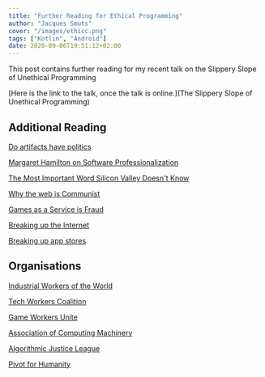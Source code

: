 ```yaml
---
title: "Further Reading for Ethical Programming"
author: "Jacques Smuts"
cover: "/images/ethicc.png"
tags: ["Kotlin", "Android"]
date: 2020-09-06T19:51:12+02:00
---
```


This post contains further reading for my recent talk on the Slippery Slope of Unethical Programming

<!--more-->

[Here is the link to the talk, once the talk is online.](The Slippery Slope of Unethical Programming)

## Additional Reading

[Do artifacts have politics](https://www.cc.gatech.edu/~beki/cs4001/Winner.pdf)

[Margaret Hamilton on Software Professionalization](https://www.fastcompany.com/90449853/this-woman-knows-the-secret-to-fixing-big-techs-most-pervasive-problem)

[The Most Important Word Silicon Valley Doesn't Know](https://medium.com/swlh/the-most-important-word-silicon-valley-doesnt-know-1477d12ffcd0)

[Why the web is Communist](https://youtu.be/WdgjljQSbj0?list=WL)

[Games as a Service is Fraud](https://youtu.be/tUAX0gnZ3Nw)

[Breaking up the Internet](https://twitter.com/chiefofstuffs/status/1292213923114913792?s=09)

[Breaking up app stores](https://www.hellsoft.se/break-up-the-app-stores/)

## Organisations

[Industrial Workers of the World](https://iww.org/)

[Tech Workers Coalition](https://techworkerscoalition.org/)

[Game Workers Unite](https://www.gameworkersunite.org/)

[Association of Computing Machinery](https://www.acm.org/)

[Algorithmic Justice League](https://www.ajl.org/)

[Pivot for Humanity](https://www.pivotforhumanity.com/noani/)




